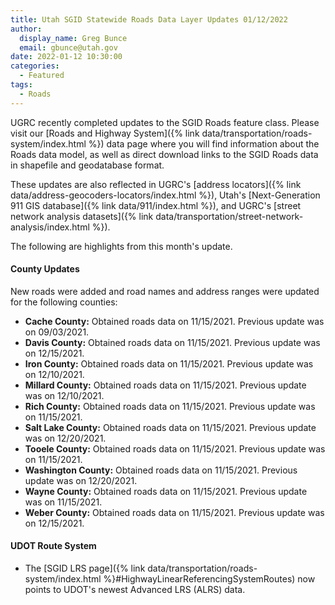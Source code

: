 ```yaml
---
title: Utah SGID Statewide Roads Data Layer Updates 01/12/2022
author:
  display_name: Greg Bunce
  email: gbunce@utah.gov
date: 2022-01-12 10:30:00
categories:
  - Featured
tags:
  - Roads
---
```


UGRC recently completed updates to the SGID Roads feature class. Please visit our [Roads and Highway System]({% link data/transportation/roads-system/index.html %}) data page where you will find information about the Roads data model, as well as direct download links to the SGID Roads data in shapefile and geodatabase format.

These updates are also reflected in UGRC's [address locators]({% link data/address-geocoders-locators/index.html %}), Utah's [Next-Generation 911 GIS database]({% link data/911/index.html %}), and UGRC's [street network analysis datasets]({% link data/transportation/street-network-analysis/index.html %}).

The following are highlights from this month's update.

#### County Updates

New roads were added and road names and address ranges were updated for the following counties:

- **Cache County:** Obtained roads data on 11/15/2021. Previous update was on 09/03/2021.
- **Davis County:** Obtained roads data on 11/15/2021. Previous update was on 12/15/2021.
- **Iron County:** Obtained roads data on 11/15/2021. Previous update was on 12/10/2021.
- **Millard County:** Obtained roads data on 11/15/2021. Previous update was on 12/10/2021.
- **Rich County:** Obtained roads data on 11/15/2021. Previous update was on 11/15/2021.
- **Salt Lake County:** Obtained roads data on 11/15/2021. Previous update was on 12/20/2021.
- **Tooele County:** Obtained roads data on 11/15/2021. Previous update was on 11/15/2021.
- **Washington County:** Obtained roads data on 11/15/2021. Previous update was on 12/20/2021.
- **Wayne County:** Obtained roads data on 11/15/2021. Previous update was on 11/15/2021.
- **Weber County:** Obtained roads data on 11/15/2021. Previous update was on 12/15/2021.

#### UDOT Route System

- The [SGID LRS page]({% link data/transportation/roads-system/index.html %}#HighwayLinearReferencingSystemRoutes) now points to UDOT's newest Advanced LRS (ALRS) data.
